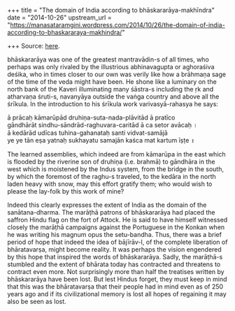 +++
title = "The domain of India according to bhāskararāya-makhīndra"
date = "2014-10-26"
upstream_url = "https://manasataramgini.wordpress.com/2014/10/26/the-domain-of-india-according-to-bhaskararaya-makhindra/"

+++
Source: [here](https://manasataramgini.wordpress.com/2014/10/26/the-domain-of-india-according-to-bhaskararaya-makhindra/).

bhāskararāya was one of the greatest mantravādin-s of all times, who perhaps was only rivaled by the illustrious abhinavagupta or aghoraśiva deśika, who in times closer to our own was verily like how a brāhmaṇa sage of the time of the veda might have been. He shone like a luminary on the north bank of the Kaveri illuminating many śāstra-s including the ṛk and atharvaṇa śruti-s, navanyāya outside the vaṅga country and above all the śrīkula. In the introduction to his śrīkula work varivasyā-rahasya he says:

ā prācaḥ kāmarūpād druhiṇa-suta-nada-plāvitād ā pratīco  
gāndhārāt sindhu-sāndrād-raghuvara-caritād ā ca setor avācaḥ ।  
ā kedārād udīcas tuhina-gahanataḥ santi vidvat-samājā  
ye ye tān eṣa yatnaḥ sukhayatu samajān kaśca mat kartum īṣṭe ॥

The learned assemblies, which indeed are from kāmarūpa in the east which is flooded by the riverine son of druhiṇa (i.e. brahmā) to gāndhāra in the west which is moistened by the Indus system, from the bridge in the south, by which the foremost of the raghu-s traveled, to the kedāra in the north laden heavy with snow, may this effort gratify them; who would wish to please the lay-folk by this work of mine?

Indeed this clearly expresses the extent of India as the domain of the sanātana-dharma. The marāṭhā patrons of bhāskararāya had placed the saffron Hindu flag on the fort of Attock. He is said to have himself witnessed closely the marāṭhā campaigns against the Portuguese in the Konkan when he was writing his magnum opus the setu-bandha. Thus, there was a brief period of hope that indeed the idea of bājīrāv-I, of the complete liberation of bhāratavarṣa, might become reality. It was perhaps the vision engendered by this hope that inspired the words of bhāskararāya. Sadly, the marāṭhā-s stumbled and the extent of bhārata today has contracted and threatens to contract even more. Not surprisingly more than half the treatises written by bhāskararāya have been lost. But lest Hindus forget, they must keep in mind that this was the bhāratavarṣa that their people had in mind even as of 250 years ago and if its civilizational memory is lost all hopes of regaining it may also be seen as lost.

